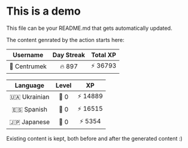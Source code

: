 # This is a demo

This file can be your README.md that gets automatically updated.

The content genrated by the action starts here:

<!--START_SECTION:duolingoStats-->
<!-- Automatically generated with https://github.com/centrumek/duolingo-readme-stats-->

| Username | Day Streak | Total XP |
|:---:|:---:|:---:|
| 👤 Centrumek | 🔥 897 | ⚡ 36793 |

| Language | Level | XP |
|:---:|:---:|:---:|
| 🇺🇦 Ukrainian | 👑 0 | ⚡ 14889 |
| 🇪🇸 Spanish | 👑 0 | ⚡ 16515 |
| 🇯🇵 Japanese | 👑 0 | ⚡ 5354 |

<!--END_SECTION:duolingoStats-->

Existing content is kept, both before and after the generated content :)